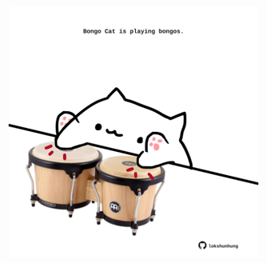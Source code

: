 <!-- built at 31/08/2021, 15:01:59 UTC -->
<p align="center">
  <img width="500" height="500" src="./ReadmeImage.svg">
</p>
